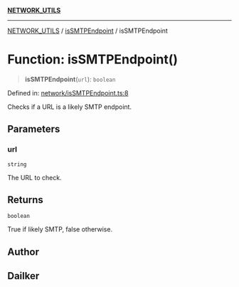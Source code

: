 [**NETWORK_UTILS**](../../README.md)

***

[NETWORK_UTILS](../../README.md) / [isSMTPEndpoint](../README.md) / isSMTPEndpoint

# Function: isSMTPEndpoint()

> **isSMTPEndpoint**(`url`): `boolean`

Defined in: [network/isSMTPEndpoint.ts:8](https://github.com/dailker/everyutil/blob/7c30ec40bbb398255a9be572db0a537e8bcb9c11/src/network/isSMTPEndpoint.ts#L8)

Checks if a URL is a likely SMTP endpoint.

## Parameters

### url

`string`

The URL to check.

## Returns

`boolean`

True if likely SMTP, false otherwise.

## Author

## Dailker
